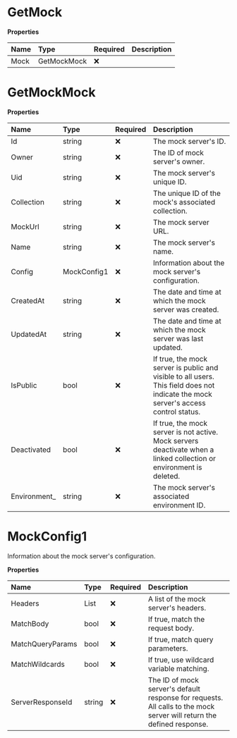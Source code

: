 # GetMock

**Properties**

| Name | Type        | Required | Description |
| :--- | :---------- | :------- | :---------- |
| Mock | GetMockMock | ❌       |             |

# GetMockMock

**Properties**

| Name          | Type        | Required | Description                                                                                                                        |
| :------------ | :---------- | :------- | :--------------------------------------------------------------------------------------------------------------------------------- |
| Id            | string      | ❌       | The mock server's ID.                                                                                                              |
| Owner         | string      | ❌       | The ID of mock server's owner.                                                                                                     |
| Uid           | string      | ❌       | The mock server's unique ID.                                                                                                       |
| Collection    | string      | ❌       | The unique ID of the mock's associated collection.                                                                                 |
| MockUrl       | string      | ❌       | The mock server URL.                                                                                                               |
| Name          | string      | ❌       | The mock server's name.                                                                                                            |
| Config        | MockConfig1 | ❌       | Information about the mock server's configuration.                                                                                 |
| CreatedAt     | string      | ❌       | The date and time at which the mock server was created.                                                                            |
| UpdatedAt     | string      | ❌       | The date and time at which the mock server was last updated.                                                                       |
| IsPublic      | bool        | ❌       | If true, the mock server is public and visible to all users. This field does not indicate the mock server's access control status. |
| Deactivated   | bool        | ❌       | If true, the mock server is not active. Mock servers deactivate when a linked collection or environment is deleted.                |
| Environment\_ | string      | ❌       | The mock server's associated environment ID.                                                                                       |

# MockConfig1

Information about the mock server's configuration.

**Properties**

| Name             | Type         | Required | Description                                                                                                           |
| :--------------- | :----------- | :------- | :-------------------------------------------------------------------------------------------------------------------- |
| Headers          | List<string> | ❌       | A list of the mock server's headers.                                                                                  |
| MatchBody        | bool         | ❌       | If true, match the request body.                                                                                      |
| MatchQueryParams | bool         | ❌       | If true, match query parameters.                                                                                      |
| MatchWildcards   | bool         | ❌       | If true, use wildcard variable matching.                                                                              |
| ServerResponseId | string       | ❌       | The ID of mock server's default response for requests. All calls to the mock server will return the defined response. |

<!-- This file was generated by liblab | https://liblab.com/ -->
